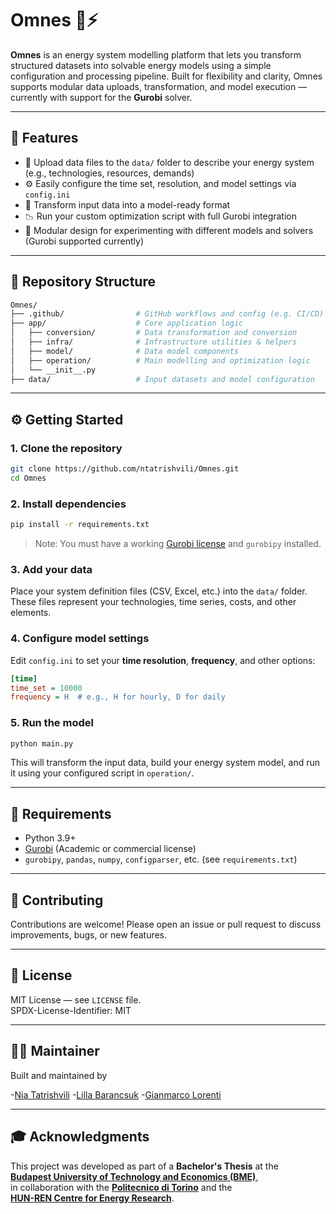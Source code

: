 # Omnes 🔋⚡

**Omnes** is an energy system modelling platform that lets you transform structured datasets into solvable energy models using a simple configuration and processing pipeline. Built for flexibility and clarity, Omnes supports modular data uploads, transformation, and model execution — currently with support for the **Gurobi** solver.

---

## 🚀 Features

- 🧩 Upload data files to the `data/` folder to describe your energy system (e.g., technologies, resources, demands)
- ⚙️ Easily configure the time set, resolution, and model settings via `config.ini`
- 🔁 Transform input data into a model-ready format
- 📉 Run your custom optimization script with full Gurobi integration
- 🧪 Modular design for experimenting with different models and solvers (Gurobi supported currently)

---

## 📂 Repository Structure

```bash
Omnes/
├── .github/                # GitHub workflows and config (e.g. CI/CD)
├── app/                    # Core application logic
│   ├── conversion/         # Data transformation and conversion
│   ├── infra/              # Infrastructure utilities & helpers
│   ├── model/              # Data model components
│   ├── operation/          # Main modelling and optimization logic
│   └── __init__.py
├── data/                   # Input datasets and model configuration
```

---

## ⚙️ Getting Started

### 1. Clone the repository

```bash
git clone https://github.com/ntatrishvili/Omnes.git
cd Omnes
```

### 2. Install dependencies

```bash
pip install -r requirements.txt
```

> Note: You must have a working [Gurobi license](https://www.gurobi.com/downloads/end-user-license-agreement-academic/) and `gurobipy` installed.

### 3. Add your data

Place your system definition files (CSV, Excel, etc.) into the `data/` folder. These files represent your technologies, time series, costs, and other elements.

### 4. Configure model settings

Edit `config.ini` to set your **time resolution**, **frequency**, and other options:

```ini
[time]
time_set = 10000
frequency = H  # e.g., H for hourly, D for daily
```

### 5. Run the model

```bash
python main.py
```

This will transform the input data, build your energy system model, and run it using your configured script in `operation/`.

---

## 📌 Requirements

- Python 3.9+
- [Gurobi](https://www.gurobi.com/) (Academic or commercial license)
- `gurobipy`, `pandas`, `numpy`, `configparser`, etc. (see `requirements.txt`)

---

## 🤝 Contributing

Contributions are welcome! Please open an issue or pull request to discuss improvements, bugs, or new features.

---

## 📜 License

MIT License — see `LICENSE` file.  
SPDX-License-Identifier: MIT

---

## 👩‍💻 Maintainer

Built and maintained by

-[Nia Tatrishvili](https://github.com/ntatrishvili)
-[Lilla Barancsuk](https://github.com/Lilol)
-[Gianmarco Lorenti](https://github.com/gianmarco-lorenti)

---

## 🎓 Acknowledgments

This project was developed as part of a **Bachelor's Thesis** at the  
**[Budapest University of Technology and Economics (BME)](https://www.bme.hu/)**,  
in collaboration with the **[Politecnico di Torino](https://www.polito.it/)** and the  
**[HUN-REN Centre for Energy Research](https://www.ek.hun-ren.hu/en/home/)**.
